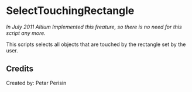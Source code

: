 # SelectTouchingRectangle
*In July 2011 Altium Implemented this freature, so there is no need for this script any more.*

This scripts selects all objects that are touched by the rectangle set by the user.


## Credits
Created by: Petar Perisin